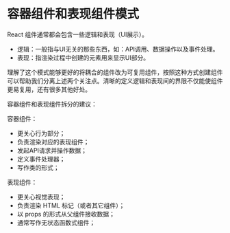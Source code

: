 # 容器组件和表现组件模式

React 组件通常都会包含一些逻辑和表现（UI展示）。

* 逻辑：一般指与UI无关的那些东西，如：API调用、数据操作以及事件处理。
* 表现：指渲染过程中创建的元素用来显示UI部分。

理解了这个模式能够更好的将耦合的组件改为可复用组件，按照这种方式创建组件可以帮助我们分离上述两个关注点。清晰的定义逻辑和表现间的界限不仅能使组件更易复用，还有很多其他好处。

容器组件和表现组件拆分的建议：

容器组件：

* 更关心行为部分；
* 负责渲染对应的表现组件；
* 发起API请求并操作数据；
* 定义事件处理器；
* 写作类的形式；

表现组件：

* 更关心视觉表现；
* 负责渲染 HTML 标记（或者其它组件）；
* 以 props 的形式从父组件接收数据；
* 通常写作无状态函数式组件；
